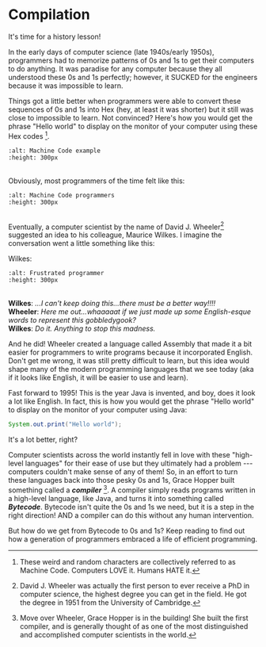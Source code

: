 Compilation
===========

It's time for a history lesson!

In the early days of computer science (late 1940s/early 1950s), programmers had to memorize patterns of 0s and 1s to get their computers to do anything. It was paradise for any computer because they all understood these 0s and 1s perfectly; however, it SUCKED for the engineers because it was impossible to learn.

Things got a little better when programmers were able to convert these sequences of 0s and 1s into Hex (hey, at least it was shorter) but it still was close to impossible to learn. Not convinced? Here's how you would get the phrase "Hello world" to display on the monitor of your computer using these Hex codes [^*].

```{image} machinecode.png
:alt: Machine Code example
:height: 300px
```
<br>Obviously, most programmers of the time felt like this:

```{image} https://thumbs.gfycat.com/WiltedCourteousAzurevase-max-1mb.gif
:alt: Machine Code programmers
:height: 300px
```
<br>Eventually, a computer scientist by the name of David J. Wheeler[^**] suggested an idea to his colleague, Maurice Wilkes. I imagine the conversation went a little something like this:

Wilkes:
```{image} https://media0.giphy.com/media/ZKZiW6GSx8eSA/200.gif
:alt: Frustrated programmer
:height: 300px
```
<br><b>Wilkes</b>: <i>...I can't keep doing this...there must be a better way!!!!</i>
<br><b>Wheeler</b>: <i>Here me out...whaaaaat if we just made up some English-esque words to represent this gobbledygook?</i>
<br><b>Wilkes</b>: <i>Do it. Anything to stop this madness.</i>

And he did! Wheeler created a language called Assembly that made it a bit easier for programmers to write programs because it incorporated English. Don't get me wrong, it was still pretty difficult to learn, but this idea would shape many of the modern programming languages that we see today (aka if it looks like English, it will be easier to use and learn).

Fast forward to 1995! This is the year Java is invented, and boy, does it look a lot like English. In fact, this is how you would get the phrase "Hello world" to display on the monitor of your computer using Java:

```Java
System.out.print("Hello world");
```

It's a lot better, right?

Computer scientists across the world instantly fell in love with these "high-level languages" for their ease of use but they ultimately had a problem --- computers couldn't make sense of any of them! So, in an effort to turn these languages back into those pesky 0s and 1s, Grace Hopper built something called a <b><i>compiler</b></i> [^***]. A compiler simply reads programs written in a high-level language, like Java, and turns it into something called <b><i>Bytecode</i></b>. Bytecode isn't quite the 0s and 1s we need, but it is a step in the right direction! AND a compiler can do this without any human intervention.

But how do we get from Bytecode to 0s and 1s? Keep reading to find out how a generation of programmers embraced a life of efficient programming.

[^*]: These weird and random characters are collectively referred to as Machine Code. Computers LOVE it. Humans HATE it.
[^**]: David J. Wheeler was actually the first person to ever receive a PhD in computer science, the highest degree you can get in the field. He got the degree in 1951 from the University of Cambridge.
[^***]: Move over Wheeler, Grace Hopper is in the building! She built the first compiler, and is generally thought of as one of the most distinguished and accomplished computer scientists in the world.
